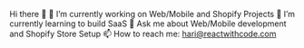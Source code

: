 Hi there 👋
🔭 I’m currently working on Web/Mobile and Shopify Projects
🌱 I’m currently learning to build SaaS
💬 Ask me about Web/Mobile development and Shopify Store Setup
📫 How to reach me: hari@reactwithcode.com
